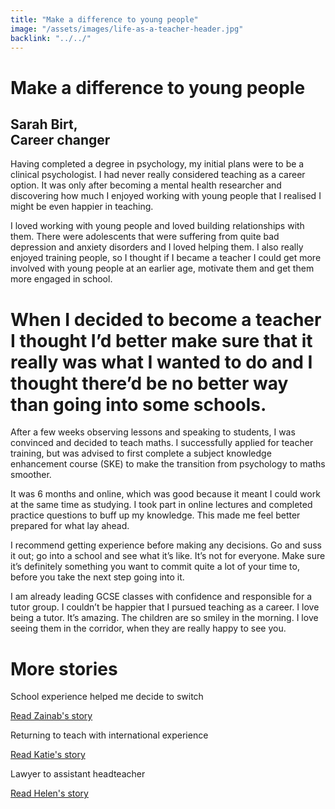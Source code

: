 ```yaml
---
title: "Make a difference to young people"
image: "/assets/images/life-as-a-teacher-header.jpg"
backlink: "../../"
---
```


<div class="content-wrapper">
    <div class="content__right">
    </div>
    <div class="content__left">
        <div class="stories">
            <h1>Make a difference to young people</h1>
            <div class="story-header">
                <div class="story-header__thumb" style="background-image:url('/assets/images/stories/stories-claire.jpg')"></div>
                <div class="story-header__label">
                    <h2>Sarah Birt, <br> Career changer</h2>
                </div>
            </div>
            <p class="prominent">
                Having completed a degree in psychology, my initial plans were to be a clinical psychologist. I had never really considered teaching as a career option. It was only after becoming a mental health researcher and discovering how much I enjoyed working with young people that I realised I might be even happier in teaching.
            </p>
            <p>
            I loved working with young people and loved building relationships with them. There were adolescents that were suffering from quite bad depression and anxiety disorders and I loved helping them. I also really enjoyed training people, so I thought if I became a teacher I could get more involved with young people at an earlier age, motivate them and get them more engaged in school.
            </p>
            <div>
                <div class="quote-block">
                    <span class="icon-quote"></span>
                    <h1>When I decided to become a teacher I thought I’d better make sure that it really was what I wanted to do and I thought there’d be no better way than going into some schools.<span class="icon-quote quote-close"></span></h1>
                </div>
               <p>
                  After a few weeks observing lessons and speaking to students, I was convinced and decided to teach maths. I successfully applied for teacher training, but was advised to first complete a subject knowledge enhancement course (SKE) to make the transition from psychology to maths smoother.
                </p>
            </div>
            <p>
              It was 6 months and online, which was good because it meant I could work at the same time as studying. I took part in online lectures and completed practice questions to buff up my knowledge. This made me feel better prepared for what lay ahead.
            </p>
            <p>
             I recommend getting experience before making any decisions. Go and suss it out; go into a school and see what it’s like. It’s not for everyone. Make sure it’s definitely something you want to commit quite a lot of your time to, before you take the next step going into it.
            </p>
            <p>
            I am already leading GCSE classes with confidence and responsible for a tutor group.  I couldn’t be happier that I pursued teaching as a career. I love being a tutor. It’s amazing. The children are so smiley in the morning. I love seeing them in the corridor, when they are really happy to see you.
            </p>
        </div>
    </div>
</div>

<div class="more-stories">
    <h1 class="more-stories_header strapline">More stories</h1>
    <div class="more-stories__thumbs">
        <div class="more-stories__thumbs__thumb">
            <a href="/life-as-a-teacher/my-story-into-teaching/career-changers/school-experience-helped-me-decide-to-switch">
                <div class="more-stories__thumbs__thumb__img" style="background-image:url('/assets/images/stories/stories-zainab.jpg')"></div>
            </a>
            <div class="more-stories__thumbs__thumb__content">
                <p>School experience helped me decide to switch</p>
                <a class="git-link" href="/life-as-a-teacher/my-story-into-teaching/career-changers/school-experience-helped-me-decide-to-switch">Read Zainab's story  <i class="fas fa-chevron-right"></i></a>
            </div>
        </div>
        <div class="more-stories__thumbs__thumb">
            <a href="/life-as-a-teacher/my-story-into-teaching/international-career-changers/returning-to-teaching-with-international-experience">
                <div class="more-stories__thumbs__thumb__img" style="background-image:url('/assets/images/stories/stories-katie.png')"></div>
            </a>
            <div class="more-stories__thumbs__thumb__content">
                <p>Returning to teach with international experience</p>
                <a class="git-link" href="/life-as-a-teacher/my-story-into-teaching/international-career-changers/returning-to-teaching-with-international-experience">Read Katie's story  <i class="fas fa-chevron-right"></i></a>
            </div>
        </div>
        <div class="more-stories__thumbs__thumb">
            <a href="/life-as-a-teacher/my-story-into-teaching/career-progression/lawyer-to-assistant-teacher">
                <div class="more-stories__thumbs__thumb__img" style="background-image:url('/assets/images/stories/stories-helen.jpg')"></div>
            </a>
            <div class="more-stories__thumbs__thumb__content">
                <p>Lawyer to assistant headteacher</p>
                <a class="git-link" href="/life-as-a-teacher/my-story-into-teaching/career-progression/lawyer-to-assistant-teacher">Read Helen's story <i class="fas fa-chevron-right"></i></a>
            </div>
        </div>
    </div>
</div>
